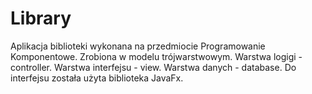 # Library
Aplikacja biblioteki wykonana na przedmiocie Programowanie Komponentowe. Zrobiona w modelu trójwarstwowym.
Warstwa logigi - controller.
Warstwa interfejsu - view.
Warstwa danych - database.
Do interfejsu została użyta biblioteka JavaFx.
